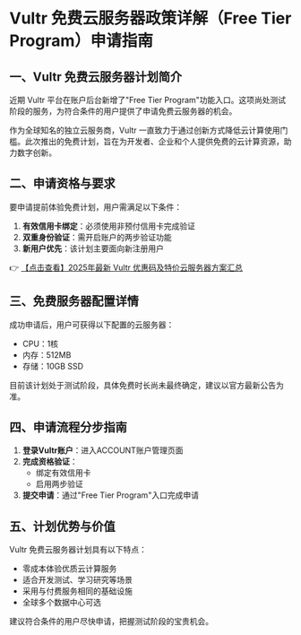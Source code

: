 # Vultr 免费云服务器政策详解（Free Tier Program）申请指南

## 一、Vultr 免费云服务器计划简介

近期 Vultr 平台在账户后台新增了"Free Tier Program"功能入口。这项尚处测试阶段的服务，为符合条件的用户提供了申请免费云服务器的机会。

作为全球知名的独立云服务商，Vultr 一直致力于通过创新方式降低云计算使用门槛。此次推出的免费计划，旨在为开发者、企业和个人提供免费的云计算资源，助力数字创新。

## 二、申请资格与要求

要申请提前体验免费计划，用户需满足以下条件：

1. **有效信用卡绑定**：必须使用非预付信用卡完成验证
2. **双重身份验证**：需开启账户的两步验证功能
3. **新用户优先**：该计划主要面向新注册用户

👉 [【点击查看】2025年最新 Vultr 优惠码及特价云服务器方案汇总](https://bit.ly/VuLtr)

## 三、免费服务器配置详情

成功申请后，用户可获得以下配置的云服务器：
- CPU：1核
- 内存：512MB
- 存储：10GB SSD

目前该计划处于测试阶段，具体免费时长尚未最终确定，建议以官方最新公告为准。

## 四、申请流程分步指南

1. **登录Vultr账户**：进入ACCOUNT账户管理页面
2. **完成资格验证**：
   - 绑定有效信用卡
   - 启用两步验证
3. **提交申请**：通过"Free Tier Program"入口完成申请

## 五、计划优势与价值

Vultr 免费云服务器计划具有以下特点：
- 零成本体验优质云计算服务
- 适合开发测试、学习研究等场景
- 采用与付费服务相同的基础设施
- 全球多个数据中心可选

建议符合条件的用户尽快申请，把握测试阶段的宝贵机会。